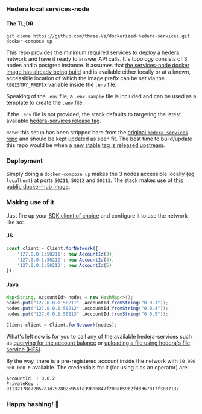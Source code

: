 ### Hedera local services-node

#### The TL;DR
```
git clone https://github.com/three-Vs/dockerized-hedera-services.git
docker-compose up
```

This repo provides the minimum required services to deploy a hedera network and have it ready to answer API calls. It's topology consists of 3 nodes and a postgres instance. It assumes that [the services-node docker image has already being build](https://github.com/hashgraph/hedera-services/blob/2ff1e352b4e42fbbabb8edff42ad5de60e8d3518/docs/docker-quickstart.md) and is available either locally or at a known, accessible location of which the image prefix can be set via the `REGISTRY_PREFIX` variable inside the `.env` file.

Speaking of the `.env` file, a `.env.sample` file is included and can be used as a template to create the `.env` file.

If the `.env` file is not provided, the stack defaults to targeting the latest available [hedera-services release tag](https://github.com/hashgraph/hedera-services/releases/).

`Note`: this setup has been stripped bare from the [original `hedera-services` repo](https://github.com/hashgraph/hedera-services) and should be kept updated as seen fit. The best time to build/update this repo would be when a [new stable tag is released upstream](https://github.com/hashgraph/hedera-services/tags).

### Deployment
Simply doing a `docker-compose up` makes the 3 nodes accessible locally (eg `localhost`) at ports `50211`, `50212` and `50213`. The stack makes use of [this public docker-hub image](https://hub.docker.com/r/buidlerlabs/hedera-services).

### Making use of it
Just fire up your [SDK client of choice](https://docs.hedera.com/guides/docs/sdks) and configure it to use the network like so:

#### JS
``` javascript
const client = Client.forNetwork({
    '127.0.0.1:50211': new AccountId(3),
    '127.0.0.1:50212': new AccountId(4),
    '127.0.0.1:50213': new AccountId(5)
});
```

#### Java
``` java
Map<String, AccountId> nodes = new HashMap<>();
nodes.put("127.0.0.1:50211" ,AccountId.fromString("0.0.3"));
nodes.put("127.0.0.1:50212" ,AccountId.fromString("0.0.4"));
nodes.put("127.0.0.1:50213" ,AccountId.fromString("0.0.5"));

Client client = Client.forNetwork(nodes);
```

What's left now is for you to call any of the available hedera-services such as [querying for the account balance](https://docs.hedera.com/guides/docs/sdks/cryptocurrency/get-account-balance) or [uploading a file using hedera's file service (HFS)](https://docs.hedera.com/guides/docs/sdks/file-storage/create-a-file).

By the way, there is a pre-registered account inside the network with `50 000 000 000 ℏ` available. The credentials for it (for using it as an operator) are:
```
AccountId  : 0.0.2
PrivateKey : 91132178e72057a1d7528025956fe39b0b847f200ab59b2fdd367017f3087137 
```

### Happy hashing! 🥂
